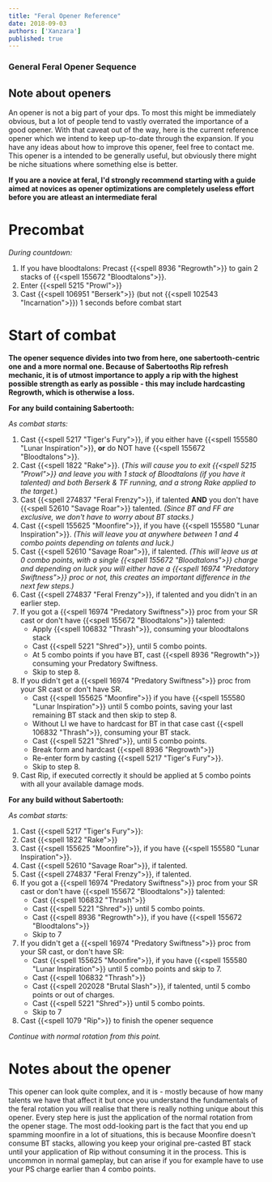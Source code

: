 ```yaml
---
title: "Feral Opener Reference"
date: 2018-09-03
authors: ['Xanzara']
published: true
---
```


### General Feral Opener Sequence

## Note about openers
An opener is not a big part of your dps. To most this might be immediately obvious, but a lot of people tend to vastly overrated the importance of a good opener. With that caveat out of the way, here is the current reference opener which we intend to keep up-to-date through the expansion. If you have any ideas about how to improve this opener, feel free to contact me. This opener is a intended to be generally useful, but obviously there might be niche situations where something else is better.

**If you are a novice at feral, I'd strongly recommend starting with a guide aimed at novices as opener optimizations are completely useless effort before you are atleast an intermediate feral**

# Precombat
*During countdown:*

1. If you have bloodtalons: Precast {{<spell 8936 "Regrowth">}} to gain 2 stacks of {{<spell 155672 "Bloodtalons">}}.
2. Enter {{<spell 5215 "Prowl">}}
3. Cast {{<spell 106951 "Berserk">}} (but not {{<spell 102543 "Incarnation">}}) 1 seconds before combat start

# Start of combat
**The opener sequence divides into two from here, one sabertooth-centric one and a more normal one. Because of Sabertooths Rip refresh mechanic, it is of utmost importance to apply a rip with the highest possible strength as early as possible - this may include hardcasting Regrowth, which is otherwise a loss.**

**For any build containing Sabertooth:**

*As combat starts:*
1. Cast {{<spell 5217 "Tiger's Fury">}}, if you either have {{<spell 155580 "Lunar Inspiration">}}, **or** do NOT have {{<spell 155672 "Bloodtalons">}}.
2. Cast {{<spell 1822 "Rake">}}.
  (*This will cause you to exit {{<spell 5215 "Prowl">}} and leave you with 1 stack of Bloodtalons (if you have it talented) and both Berserk & TF running, and a strong Rake applied to the target.*)
3. Cast {{<spell 274837 "Feral Frenzy">}}, if talented **AND** you don't have {{<spell 52610 "Savage Roar">}} talented.
  *(Since BT and FF are exclusive, we don't have to worry about BT stacks.)*
3. Cast {{<spell 155625 "Moonfire">}}, if you have {{<spell 155580 "Lunar Inspiration">}}.
  *(This will leave you at anywhere between 1 and 4 combo points depending on talents and luck.)*
4. Cast {{<spell 52610 "Savage Roar">}}, if talented.
  *(This will leave us at 0 combo points, with a single {{<spell 155672 "Bloodtalons">}} charge and depending on luck you will either have a {{<spell 16974 "Predatory Swiftness">}} proc or not, this creates an important difference in the next few steps.)*
5. Cast {{<spell 274837 "Feral Frenzy">}}, if talented and you didn't in an earlier step.
6. If you got a {{<spell 16974 "Predatory Swiftness">}} proc from your SR cast or don't have {{<spell 155672 "Bloodtalons">}} talented:
   * Apply {{<spell 106832 "Thrash">}}, consuming your bloodtalons stack
   * Cast {{<spell 5221 "Shred">}}, until 5 combo points.
   * At 5 combo points if you have BT, cast {{<spell 8936 "Regrowth">}} consuming your Predatory Swiftness.
   * Skip to step 8.
7. If you didn't get a {{<spell 16974 "Predatory Swiftness">}} proc from your SR cast or don't have SR.
   * Cast {{<spell 155625 "Moonfire">}} if you have {{<spell 155580 "Lunar Inspiration">}} until 5 combo points, saving your last remaining BT stack and then skip to step 8.
   * Without LI we have to hardcast for BT in that case cast {{<spell 106832 "Thrash">}}, consuming your BT stack.
   * Cast {{<spell 5221 "Shred">}}, until 5 combo points.
   * Break form and hardcast {{<spell 8936 "Regrowth">}}
   * Re-enter form by casting {{<spell 5217 "Tiger's Fury">}}.
   * Skip to step 8.
8.  Cast Rip, if executed correctly it should be applied at 5 combo points with all your available damage mods.

**For any build without Sabertooth:**

*As combat starts:*

1. Cast {{<spell 5217 "Tiger's Fury">}}:
2. Cast {{<spell 1822 "Rake">}}
3. Cast {{<spell 155625 "Moonfire">}}, if you have {{<spell 155580 "Lunar Inspiration">}}.
4. Cast {{<spell 52610 "Savage Roar">}}, if talented.
5. Cast {{<spell 274837 "Feral Frenzy">}}, if talented.
6. If you got a {{<spell 16974 "Predatory Swiftness">}} proc from your SR cast or don't have {{<spell 155672 "Bloodtalons">}} talented:
   * Cast {{<spell 106832 "Thrash">}}
   * Cast {{<spell 5221 "Shred">}} until 5 combo points.
   * Cast {{<spell 8936 "Regrowth">}}, if you have {{<spell 155672 "Bloodtalons">}}
   * Skip to 7
6. If you didn't get a {{<spell 16974 "Predatory Swiftness">}} proc from your SR cast, or don't have SR:
   * Cast {{<spell 155625 "Moonfire">}}, if you have {{<spell 155580 "Lunar Inspiration">}} until 5 combo points and skip to 7.
   * Cast {{<spell 106832 "Thrash">}}
   * Cast {{<spell 202028 "Brutal Slash">}}, if talented, until 5 combo points or out of charges.
   * Cast {{<spell 5221 "Shred">}} until 5 combo points.
   * Skip to 7
7. Cast {{<spell 1079 "Rip">}} to finish the opener sequence

*Continue with normal rotation from this point.*

# Notes about the opener
This opener can look quite complex, and it is - mostly because of how many talents we have that affect it but once you understand the fundamentals of the feral rotation you will realise that there is really nothing unique about this opener. Every step here is just the application of the normal rotation from the opener stage. The most odd-looking part is the fact that you end up spamming moonfire in a lot of situations, this is because Moonfire doesn't consume BT stacks, allowing you keep your original pre-casted BT stack until your application of Rip without consuming it in the process. This is uncommon in normal gameplay, but can arise if you for example have to use your PS charge earlier than 4 combo points.
